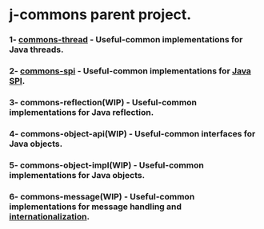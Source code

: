 # j-commons parent project.
### 1- [commons-thread](https://github.com/armange/j-commons/tree/master/commons-thread) - Useful-common implementations for Java threads.
### 2- [commons-spi](https://github.com/armange/j-commons/tree/master/commons-spi) - Useful-common implementations for [Java SPI](https://docs.oracle.com/javase/tutorial/sound/SPI-intro.html).
### 3- commons-reflection(WIP) - Useful-common implementations for Java reflection.
### 4- commons-object-api(WIP) - Useful-common interfaces for Java objects.
### 5- commons-object-impl(WIP) - Useful-common implementations for Java objects.
### 6- commons-message(WIP) - Useful-common implementations for message handling and [internationalization](https://www.w3.org/International/questions/qa-i18n).

